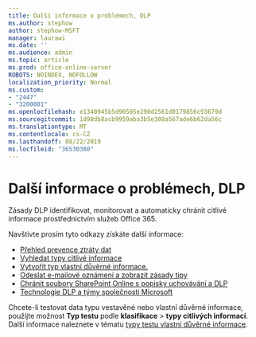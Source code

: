 ```yaml
---
title: Další informace o problémech, DLP
ms.author: stephow
author: stephow-MSFT
manager: laurawi
ms.date: ''
ms.audience: admin
ms.topic: article
ms.prod: office-online-server
ROBOTS: NOINDEX, NOFOLLOW
localization_priority: Normal
ms.custom:
- "2447"
- "3200001"
ms.openlocfilehash: e1340945b5d90505e290d2561d0179856c93679d
ms.sourcegitcommit: 1d98db8acb9959aba3b5e308a567ade6b62da56c
ms.translationtype: MT
ms.contentlocale: cs-CZ
ms.lasthandoff: 08/22/2019
ms.locfileid: "36530380"
---
```

# <a name="more-info-about-dlp-issues"></a>Další informace o problémech, DLP

Zásady DLP identifikovat, monitorovat a automaticky chránit citlivé informace prostřednictvím služeb Office 365.

Navštivte prosím tyto odkazy získáte další informace:

- [Přehled prevence ztráty dat](https://docs.microsoft.com/office365/securitycompliance/data-loss-prevention-policies)
- [Vyhledat typy citlivé informace](https://docs.microsoft.com/office365/securitycompliance/what-the-sensitive-information-types-look-for)
- [Vytvořit typ vlastní důvěrné informace.](https://docs.microsoft.com/office365/securitycompliance/create-a-custom-sensitive-information-type)
- [Odeslat e-mailové oznámení a zobrazit zásady tipy](https://docs.microsoft.com/office365/securitycompliance/use-notifications-and-policy-tips)
- [Chránit soubory SharePoint Online s popisky uchovávání a DLP](https://docs.microsoft.com/office365/securitycompliance/protect-sharepoint-online-files-with-office-365-labels-and-dlp)
- [Technologie DLP a týmy společnosti Microsoft](https://docs.microsoft.com/office365/securitycompliance/dlp-microsoft-teams)

Chcete-li testovat data typu vestavěné nebo vlastní důvěrné informace, použijte možnost **Typ testu** podle **klasifikace** > **typy citlivých informací**. Další informace naleznete v tématu [typy testu vlastní důvěrné informace](https://docs.microsoft.com/office365/securitycompliance/create-a-custom-sensitive-information-type#test-custom-sensitive-information-types-in-the-security--compliance-center).